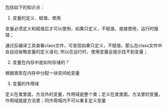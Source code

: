 包括如下的知识点：

1. 变量的定义、赋值、使用

变量必须定义和赋值后才可以使用，如果只定义，不赋值，直接使用，运行时报错；

通过反编译工具查看class文件，可发现如果只定义，不赋值，那么在class文件中会自动省略变量的定义语句; 所以在运行时，使用变量会提示找不到变量；

2. 变量在内存中是如何存储的？

根据类型在内存中分配一块空间给变量

3. 变量的作用域

定义在类里面，方法外的变量，作用域是整个类；定义在类里面，方法里的变量，作用域就是方法里；同作用域内不可以重复定义变量

